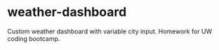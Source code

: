 # weather-dashboard
Custom weather dashboard with variable city input. Homework for UW coding bootcamp.
